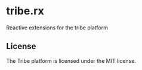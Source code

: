 ﻿tribe.rx
========

Reactive extensions for the tribe platform

License
-------

The Tribe platform is licensed under the MIT license.
